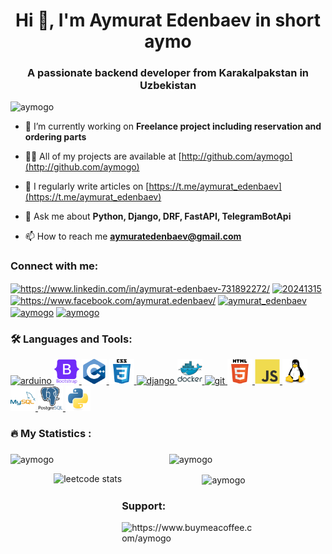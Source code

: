 <h1 align="center">Hi 👋, I'm Aymurat Edenbaev in short aymo</h1>
<h3 align="center">A passionate backend developer from Karakalpakstan in Uzbekistan</h3>


<p align="left"> <img src="https://komarev.com/ghpvc/?username=aymogo&label=Profile%20views&color=0e75b6&style=flat" alt="aymogo" /> </p>


- 🔭 I’m currently working on **Freelance project including reservation and ordering parts**

- 👨‍💻 All of my projects are available at [http://github.com/aymogo](http://github.com/aymogo)

- 📝 I regularly write articles on [https://t.me/aymurat_edenbaev](https://t.me/aymurat_edenbaev)

- 💬 Ask me about **Python, Django, DRF, FastAPI, TelegramBotApi**

- 📫 How to reach me **aymuratedenbaev@gmail.com**

<h3 align="left">Connect with me:</h3>
<p align="left">
<a href="https://www.linkedin.com/in/aymuratedenbaev/" target="blank"><img align="center" src="https://raw.githubusercontent.com/rahuldkjain/github-profile-readme-generator/master/src/images/icons/Social/linked-in-alt.svg" alt="https://www.linkedin.com/in/aymurat-edenbaev-731892272/" height="30" width="40" /></a>
<a href="https://stackoverflow.com/users/20241315" target="blank"><img align="center" src="https://raw.githubusercontent.com/rahuldkjain/github-profile-readme-generator/master/src/images/icons/Social/stack-overflow.svg" alt="20241315" height="30" width="40" /></a>
<a href="https://www.facebook.com/aymurat.edenbaev/" target="blank"><img align="center" src="https://raw.githubusercontent.com/rahuldkjain/github-profile-readme-generator/master/src/images/icons/Social/facebook.svg" alt="https://www.facebook.com/aymurat.edenbaev/" height="30" width="40" /></a>
<a href="https://instagram.com/aymurat_edenbaev" target="blank"><img align="center" src="https://raw.githubusercontent.com/rahuldkjain/github-profile-readme-generator/master/src/images/icons/Social/instagram.svg" alt="aymurat_edenbaev" height="30" width="40" /></a>
<a href="https://www.hackerrank.com/aymogo" target="blank"><img align="center" src="https://raw.githubusercontent.com/rahuldkjain/github-profile-readme-generator/master/src/images/icons/Social/hackerrank.svg" alt="aymogo" height="30" width="40" /></a>
<a href="https://www.leetcode.com/aymogo" target="blank"><img align="center" src="https://raw.githubusercontent.com/rahuldkjain/github-profile-readme-generator/master/src/images/icons/Social/leet-code.svg" alt="aymogo" height="30" width="40" /></a>
</p>

<h3 align="left">🛠 Languages and Tools:</h3>
<p align="left"> <a href="https://www.arduino.cc/" target="_blank" rel="noreferrer"> <img src="https://cdn.worldvectorlogo.com/logos/arduino-1.svg" alt="arduino" width="40" height="40"/> </a> <a href="https://getbootstrap.com" target="_blank" rel="noreferrer"> <img src="https://raw.githubusercontent.com/devicons/devicon/master/icons/bootstrap/bootstrap-plain-wordmark.svg" alt="bootstrap" width="40" height="40"/> </a> <a href="https://www.w3schools.com/cpp/" target="_blank" rel="noreferrer"> <img src="https://raw.githubusercontent.com/devicons/devicon/master/icons/cplusplus/cplusplus-original.svg" alt="cplusplus" width="40" height="40"/> </a> <a href="https://www.w3schools.com/css/" target="_blank" rel="noreferrer"> <img src="https://raw.githubusercontent.com/devicons/devicon/master/icons/css3/css3-original-wordmark.svg" alt="css3" width="40" height="40"/> </a> <a href="https://www.djangoproject.com/" target="_blank" rel="noreferrer"> <img src="https://cdn.worldvectorlogo.com/logos/django.svg" alt="django" width="40" height="40"/> </a> <a href="https://www.docker.com/" target="_blank" rel="noreferrer"> <img src="https://raw.githubusercontent.com/devicons/devicon/master/icons/docker/docker-original-wordmark.svg" alt="docker" width="40" height="40"/> </a> <a href="https://git-scm.com/" target="_blank" rel="noreferrer"> <img src="https://www.vectorlogo.zone/logos/git-scm/git-scm-icon.svg" alt="git" width="40" height="40"/> </a> <a href="https://www.w3.org/html/" target="_blank" rel="noreferrer"> <img src="https://raw.githubusercontent.com/devicons/devicon/master/icons/html5/html5-original-wordmark.svg" alt="html5" width="40" height="40"/> </a> <a href="https://developer.mozilla.org/en-US/docs/Web/JavaScript" target="_blank" rel="noreferrer"> <img src="https://raw.githubusercontent.com/devicons/devicon/master/icons/javascript/javascript-original.svg" alt="javascript" width="40" height="40"/> </a> <a href="https://www.linux.org/" target="_blank" rel="noreferrer"> <img src="https://raw.githubusercontent.com/devicons/devicon/master/icons/linux/linux-original.svg" alt="linux" width="40" height="40"/> </a> <a href="https://www.mysql.com/" target="_blank" rel="noreferrer"> <img src="https://raw.githubusercontent.com/devicons/devicon/master/icons/mysql/mysql-original-wordmark.svg" alt="mysql" width="40" height="40"/> </a> <a href="https://www.postgresql.org" target="_blank" rel="noreferrer"> <img src="https://raw.githubusercontent.com/devicons/devicon/master/icons/postgresql/postgresql-original-wordmark.svg" alt="postgresql" width="40" height="40"/> </a> <a href="https://www.python.org" target="_blank" rel="noreferrer"> <img src="https://raw.githubusercontent.com/devicons/devicon/master/icons/python/python-original.svg" alt="python" width="40" height="40"/> </a> </p>

###

<h3 align="left">🔥   My Statistics :</h3>

###

<div align="center">
  <div>
    <p><img align="left" src="https://github-readme-stats.vercel.app/api/top-langs?username=aymogo&show_icons=true&locale=en&hide_title=false&layout=compact&langs_count=4&theme=aura" height="190" alt="aymogo" /></p>
  </div>
  <div>
    <p>&nbsp;<img src="https://github-readme-stats.vercel.app/api?username=aymogo&show_icons=true&locale=en&theme=aura" height="190" alt="aymogo" /></p>
  </div>
  <div>
      <img align="left" src="https://leetcard.jacoblin.cool/aymogo?theme=dark&font=Roboto&ext=heatmap" height="200" alt="leetcode stats"  />
  </div>
  <div>
    <p><img align="center" src="https://github-readme-streak-stats.herokuapp.com/?user=aymogo&theme=dark" height="200" alt="aymogo" /></p>
  </div>
</div>



<h3 align="left">Support:</h3>
<p><a href="https://www.buymeacoffee.com/aymogo"> <img align="left" src="https://cdn.buymeacoffee.com/buttons/v2/default-yellow.png" height="50" width="210" alt="https://www.buymeacoffee.com/aymogo" /></a></p><br><br>

